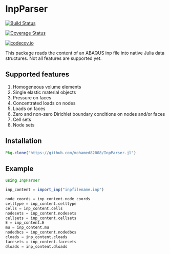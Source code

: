 # InpParser

[![Build Status](https://travis-ci.org/mohamed82008/InpParser.jl.svg?branch=master)](https://travis-ci.org/mohamed82008/InpParser.jl)

[![Coverage Status](https://coveralls.io/repos/mohamed82008/InpParser.jl/badge.svg?branch=master&service=github)](https://coveralls.io/github/mohamed82008/InpParser.jl?branch=master)

[![codecov.io](http://codecov.io/github/mohamed82008/InpParser.jl/coverage.svg?branch=master)](http://codecov.io/github/mohamed82008/InpParser.jl?branch=master)


This package reads the content of an ABAQUS inp file into native Julia data structures. Not all features are supported yet.

## Supported features

1. Homogeneous volume elements
2. Single elastic material objects
3. Pressure on faces
4. Concentrated loads on nodes
5. Loads on faces
6. Zero and non-zero Dirichlet boundary conditions on nodes and/or faces
7. Cell sets
8. Node sets

## Installation

```julia
Pkg.clone("https://github.com/mohamed82008/InpParser.jl")
```

## Example

```julia
using InpParser

inp_content = import_inp("inpfilename.inp")

node_coords = inp_content.node_coords
celltype = inp_content.celltype
cells = inp_content.cells
nodesets = inp_content.nodesets
cellsets = inp_content.cellsets
E = inp_content.E
mu = inp_content.mu
nodedbcs = inp_content.nodedbcs
cloads = inp_content.cloads
facesets = inp_content.facesets
dloads = inp_content.dloads
```